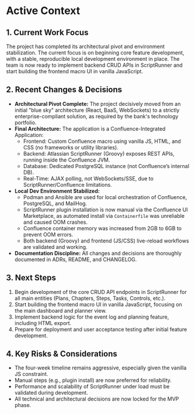 # Active Context

## 1. Current Work Focus

The project has completed its architectural pivot and environment stabilization. The current focus is on beginning core feature development, with a stable, reproducible local development environment in place. The team is now ready to implement backend CRUD APIs in ScriptRunner and start building the frontend macro UI in vanilla JavaScript.

## 2. Recent Changes & Decisions

* **Architectural Pivot Complete:** The project decisively moved from an initial "blue sky" architecture (React, BaaS, WebSockets) to a strictly enterprise-compliant solution, as required by the bank's technology portfolio.
* **Final Architecture:** The application is a Confluence-Integrated Application:
  - Frontend: Custom Confluence macro using vanilla JS, HTML, and CSS (no frameworks or utility libraries).
  - Backend: Atlassian ScriptRunner (Groovy) exposes REST APIs, running inside the Confluence JVM.
  - Database: Dedicated PostgreSQL instance (not Confluence’s internal DB).
  - Real-Time: AJAX polling, not WebSockets/SSE, due to ScriptRunner/Confluence limitations.
* **Local Dev Environment Stabilized:**
  - Podman and Ansible are used for local orchestration of Confluence, PostgreSQL, and MailHog.
  - ScriptRunner plugin installation is now manual via the Confluence UI Marketplace, as automated install via `Containerfile` was unreliable and caused OOM crashes.
  - Confluence container memory was increased from 2GB to 6GB to prevent OOM errors.
  - Both backend (Groovy) and frontend (JS/CSS) live-reload workflows are validated and working.
* **Documentation Discipline:** All changes and decisions are thoroughly documented in ADRs, README, and CHANGELOG.

## 3. Next Steps

1. Begin development of the core CRUD API endpoints in ScriptRunner for all main entities (Plans, Chapters, Steps, Tasks, Controls, etc.).
2. Start building the frontend macro UI in vanilla JavaScript, focusing on the main dashboard and planner view.
3. Implement backend logic for the event log and planning feature, including HTML export.
4. Prepare for deployment and user acceptance testing after initial feature development.

## 4. Key Risks & Considerations

* The four-week timeline remains aggressive, especially given the vanilla JS constraint.
* Manual steps (e.g., plugin install) are now preferred for reliability.
* Performance and scalability of ScriptRunner under load must be validated during development.
* All technical and architectural decisions are now locked for the MVP phase.
